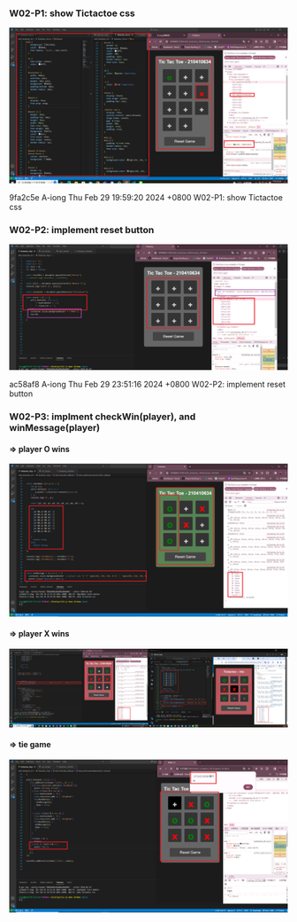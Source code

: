 ###  W02-P1: show Tictactoe css

![](w02-p1.png)

9fa2c5e A-iong  Thu Feb 29 19:59:20 2024 +0800  W02-P1: show Tictactoe css

###  W02-P2: implement reset button

![](w02-p2.png)

ac58af8 A-iong  Thu Feb 29 23:51:16 2024 +0800  W02-P2: implement reset button


 ### W02-P3: implment checkWin(player), and winMessage(player)

 #### => player O wins
 ![](w02-p3-1.png)

 #### => player X wins
 
![](w02-p3-2.png)
 
#### => tie game
 
![](w02-p3-3.png)

